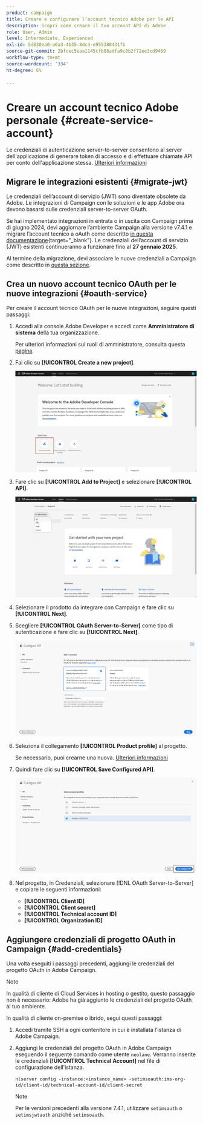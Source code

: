 ```yaml
---
product: campaign
title: Creare e configurare l’account tecnico Adobe per le API
description: Scopri come creare il tuo account API di Adobe
role: User, Admin
level: Intermediate, Experienced
exl-id: 5d830ea0-a0a3-4b35-8dc4-e955380431fb
source-git-commit: 2bfcec5eaa1145cfb88adfa9c8b2f72ee3cd9469
workflow-type: tm+mt
source-wordcount: '334'
ht-degree: 6%

---
```


# Creare un account tecnico Adobe personale {#create-service-account}

Le credenziali di autenticazione server-to-server consentono al server dell&#39;applicazione di generare token di accesso e di effettuare chiamate API per conto dell&#39;applicazione stessa. [Ulteriori informazioni](https://developer.adobe.com/developer-console/docs/guides/authentication/ServerToServerAuthentication/)

## Migrare le integrazioni esistenti {#migrate-jwt}

Le credenziali dell’account di servizio (JWT) sono diventate obsolete da Adobe. Le integrazioni di Campaign con le soluzioni e le app Adobe ora devono basarsi sulle credenziali server-to-server OAuth.

Se hai implementato integrazioni in entrata o in uscita con Campaign prima di giugno 2024, devi aggiornare l’ambiente Campaign alla versione v7.4.1 e migrare l’account tecnico a oAuth come descritto [in questa documentazione](https://developer.adobe.com/developer-console/docs/guides/authentication/ServerToServerAuthentication/migration){target="_blank"}. Le credenziali dell’account di servizio (JWT) esistenti continueranno a funzionare fino al **27 gennaio 2025**.

Al termine della migrazione, devi associare le nuove credenziali a Campaign come descritto in [questa sezione](#add-credentials).

## Crea un nuovo account tecnico OAuth per le nuove integrazioni {#oauth-service}

Per creare il account tecnico OAuth per le nuove integrazioni, seguire questi passaggi:

1. Accedi alla console Adobe Developer e accedi come **Amministratore di sistema** della tua organizzazione.

   Per ulteriori informazioni sui ruoli di amministratore, consulta questa [pagina](https://helpx.adobe.com/enterprise/using/admin-roles.html).

1. Fai clic su **[!UICONTROL Create a new project]**.

   ![](assets/api-account-1.png)

1. Fare clic su **[!UICONTROL Add to Project]** e selezionare **[!UICONTROL API]**.

   ![](assets/api-account-2.png)

1. Selezionare il prodotto da integrare con Campaign e fare clic su **[!UICONTROL Next]**.

1. Scegliere **[!UICONTROL OAuth Server-to-Server]** come tipo di autenticazione e fare clic su **[!UICONTROL Next]**.

   ![](assets/api-account-3.png)

1. Seleziona il collegamento **[!UICONTROL Product profile]** al progetto.

   Se necessario, puoi crearne una nuova. [Ulteriori informazioni](https://helpx.adobe.com/enterprise/using/manage-product-profiles.html)

1. Quindi fare clic su **[!UICONTROL Save Configured API]**.

   ![](assets/api-account-4.png)

1. Nel progetto, in Credenziali, selezionare [!DNL OAuth Server-to-Server] e copiare le seguenti informazioni:

   * **[!UICONTROL Client ID]**
   * **[!UICONTROL Client secret]**
   * **[!UICONTROL Technical account ID]**
   * **[!UICONTROL Organization ID]**

## Aggiungere credenziali di progetto OAuth in Campaign {#add-credentials}

Una volta eseguiti i passaggi precedenti, aggiungi le credenziali del progetto OAuth in Adobe Campaign.

>[!NOTE]
>
>In qualità di cliente di Cloud Services in hosting o gestito, questo passaggio non è necessario: Adobe ha già aggiunto le credenziali del progetto OAuth al tuo ambiente.
>

In qualità di cliente on-premise o ibrido, segui questi passaggi:

1. Accedi tramite SSH a ogni contenitore in cui è installata l’istanza di Adobe Campaign.

1. Aggiungi le credenziali del progetto OAuth in Adobe Campaign eseguendo il seguente comando come utente `neolane`. Verranno inserite le credenziali **[!UICONTROL Technical Account]** nel file di configurazione dell&#39;istanza.

   ```
   nlserver config -instance:<instance_name> -setimsoauth:ims-org-id/client-id/technical-account-id/client-secret
   ```

   >[!NOTE]
   >
   > Per le versioni precedenti alla versione 7.4.1, utilizzare `setimsauth` o `setimsjwtauth` anziché `setimsoauth`.


